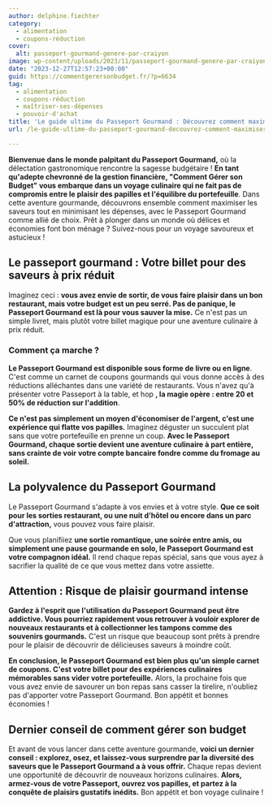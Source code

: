 ```yaml
---
author: delphine.fiechter
category:
  - alimentation
  - coupons-réduction
cover:
  alt: passeport-gourmand-genere-par-craiyon
image: wp-content/uploads/2023/11/passeport-gourmand-genere-par-craiyon-2.png
date: "2023-12-27T12:57:23+00:00"
guid: https://commentgerersonbudget.fr/?p=6634
tag:
  - alimentation
  - coupons-réduction
  - maîtriser-ses-dépenses
  - pouvoir-d'achat
title: 'Le guide ultime du Passeport Gourmand : Découvrez comment maximiser les saveurs tout en optimisant votre budget'
url: /le-guide-ultime-du-passeport-gourmand-decouvrez-comment-maximiser-les-saveurs-tout-en-optimisant-votre-budget/

---
```

**Bienvenue dans le monde palpitant du Passeport Gourmand,** où la délectation gastronomique rencontre la sagesse budgétaire ! **En tant qu'adepte chevronné de la gestion financière, "Comment Gérer son Budget" vous embarque dans un voyage culinaire qui ne fait pas de compromis entre le plaisir des papilles et l'équilibre du portefeuille**. Dans cette aventure gourmande, découvrons ensemble comment maximiser les saveurs tout en minimisant les dépenses, avec le Passeport Gourmand comme allié de choix. Prêt à plonger dans un monde où délices et économies font bon ménage ? Suivez-nous pour un voyage savoureux et astucieux !

## **Le passeport gourmand : Votre billet pour des saveurs à prix réduit**

Imaginez ceci : **vous avez envie de sortir, de vous faire plaisir dans un bon restaurant, mais votre budget est un peu serré. Pas de panique, le Passeport Gourmand est là pour vous sauver la mise.** Ce n'est pas un simple livret, mais plutôt votre billet magique pour une aventure culinaire à prix réduit.

### **Comment ça marche ?**

**Le Passeport Gourmand est disponible sous forme de livre ou en ligne**. C'est comme un carnet de coupons gourmands qui vous donne accès à des réductions alléchantes dans une variété de restaurants. Vous n'avez qu'à présenter votre Passeport à la table, et hop **, la magie opère : entre 20 et 50% de réduction sur l'addition**.

**Ce n'est pas simplement un moyen d'économiser de l'argent, c'est une expérience qui flatte vos papilles.** Imaginez déguster un succulent plat sans que votre portefeuille en prenne un coup. **Avec le Passeport Gourmand, chaque sortie devient une aventure culinaire à part entière, sans crainte de voir votre compte bancaire fondre comme du fromage au soleil.**

## **La polyvalence du Passeport Gourmand**

Le Passeport Gourmand s'adapte à vos envies et à votre style. **Que ce soit pour les sorties restaurant, ou une nuit d’hôtel ou encore dans un parc d'attraction,** vous pouvez vous faire plaisir.

Que vous planifiiez **une sortie romantique, une soirée entre amis, ou simplement une pause gourmande en solo, le Passeport Gourmand est votre compagnon idéal.** Il rend chaque repas spécial, sans que vous ayez à sacrifier la qualité de ce que vous mettez dans votre assiette.

## **Attention : Risque de plaisir gourmand intense**

**Gardez à l'esprit que l'utilisation du Passeport Gourmand peut être addictive. Vous pourriez rapidement vous retrouver à vouloir explorer de nouveaux restaurants et à collectionner les tampons comme des souvenirs gourmands.** C'est un risque que beaucoup sont prêts à prendre pour le plaisir de découvrir de délicieuses saveurs à moindre coût.

**En conclusion, le Passeport Gourmand est bien plus qu'un simple carnet de coupons. C'est votre billet pour des expériences culinaires mémorables sans vider votre portefeuille.** Alors, la prochaine fois que vous avez envie de savourer un bon repas sans casser la tirelire, n'oubliez pas d'apporter votre Passeport Gourmand. Bon appétit et bonnes économies !

## **Dernier conseil de comment gérer son budget**

Et avant de vous lancer dans cette aventure gourmande, **voici un dernier conseil : explorez, osez, et laissez-vous surprendre par la diversité des saveurs que le Passeport Gourmand a à vous offrir.** Chaque repas devient une opportunité de découvrir de nouveaux horizons culinaires. **Alors, armez-vous de votre Passeport, ouvrez vos papilles, et partez à la conquête de plaisirs gustatifs inédits.** Bon appétit et bon voyage culinaire !
